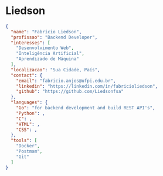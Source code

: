 # Liedson
<!-- 
<div>

<p>Building applications with Golang</p>
<p>Building API's with Golang</p>

</div>

<div style="display: flex; justify-content: space-around; align-items: flex-start;">

<div>
    <h2 align="center">Languages</h2>
    <div style="display: flex; justify-content: space-around; align-items: center;">
        <div style="text-align: center; margin: 10px; border-radius: 8px; padding: 10px; transition: transform 0.2s, box-shadow 0.2s;">
            <img src="https://cdn.jsdelivr.net/gh/devicons/devicon@latest/icons/go/go-original-wordmark.svg" alt="Go" width="50px">
            <p>Go</p>
        </div>
        <div style="text-align: center; margin: 10px; border-radius: 8px; padding: 10px; transition: transform 0.2s, box-shadow 0.2s;">
            <img src="https://cdn.jsdelivr.net/gh/devicons/devicon@latest/icons/python/python-original.svg" alt="Python" width="50px">
            <p>Python</p>
        </div>
        <div style="text-align: center; margin: 10px; border-radius: 8px; padding: 10px; transition: transform 0.2s, box-shadow 0.2s;">
            <img src="https://cdn.jsdelivr.net/gh/devicons/devicon@latest/icons/c/c-original.svg" alt="C" width="50px">
            <p>C</p>
        </div>
    </div>
</div>

<div>
    <h2 align="center">Databases</h2>
    <div style="display: flex; justify-content: space-around; align-items: center;">
        <div style="text-align: center; margin: 10px;">
            <img src="https://cdn.jsdelivr.net/gh/devicons/devicon@latest/icons/mysql/mysql-original-wordmark.svg" alt="MySQL" width="50px">
            <p>MySQL</p>
        </div>
        <div style="text-align: center; margin: 10px;">
            <img src="https://cdn.jsdelivr.net/gh/devicons/devicon@latest/icons/mongodb/mongodb-original-wordmark.svg" alt="MongoDB" width="50px">
            <p>MongoDB</p>
        </div>
    </div>
</div>

<div>
    <h2 align="center">Tools</h2>
    <div style="display: flex; justify-content: space-around; align-items: center;">
        <div style="text-align: center; margin: 10px;">
            <img src="https://cdn.jsdelivr.net/gh/devicons/devicon@latest/icons/postman/postman-original.svg" alt="Postman" width="50px">
            <p>Postman</p>
        </div>
        <div style="text-align: center; margin: 10px;">
            <img src="https://cdn.jsdelivr.net/gh/devicons/devicon@latest/icons/git/git-original.svg" alt="Git" width="50px">
            <p>Git</p>
        </div>
    </div>
</div>



</div>




<p align="center">things i like</p>

<div style="display: flex; justify-content: space-around; align-items: center;">

<img src="coffe.gif" width="150px">
<img src="rubik-cube.gif" width="150px">
<img src="go.gif" width="150px">

</div>
<!-- <img src="https://raw.githubusercontent.com/mmphego/mmphego/master/profile-summary-card-output/default/0-profile-details.svg" alt="github stats"></br> -->
<!-- 

<style>
    div > div > img {
        transition: transform 0.2s, box-shadow 0.2s;
    }

    div > div > img:hover {
        transform: scale(1.1);
        box-shadow: 0 4px 8px rgba
    }
</style>  -->

```json
{
  "name": "Fabrício Liedson",
  "profissao": "Backend Developer",
  "interesses": [
    "Desenvolvimento Web",
    "Inteligência Artificial",
    "Aprendizado de Máquina"
  ],
  "localizacao": "Sua Cidade, País",
  "contact": {
    "email": "fabricio.anjos@ufpi.edu.br",
    "linkedin": "https://linkedin.com/in/fabricioliedson",
    "github": "https://github.com/Liedsonfsa"
  },
  "languages": {
    "Go": "for backend development and build REST API's",
    "Python": ,
    "C": ,
    "HTML": ,
    "CSS": ,
  },
  "tools": [
    "Docker",
    "Postmam",
    "Git"
  ]
}
```

<!-- <div style="text-align: center;" align="center">
  <h3></h3> -->
  <!-- <br>
  <img src="https://github-readme-stats.vercel.app/api?username=Liedsonfsa&hide_title=true&show_icons=true&include_all_commits=false&count_private=true&line_height=25&hide=issues&bg_color=000&title_color=696969&text_color=FFF&border_radius=3&border_color=696969&icon_color=696969&theme=jolly&locale=pt-br" alt="Estatísticas do GitHub"> -->

  <!-- <a href="https://github.com/igoov/github-readme-stats">
    <img src="https://github-readme-stats.vercel.app/api/top-langs/?username=Liedsonfsa&line_height=10&card_width=300&layout=compact&hide_title=false&count_private=true&langs_count=4&show_icons=true&title_color=FFFFFF&hide=html,scss,less&bg_color=000&text_color=696969&border_radius=3&border_color=696969&count_private=true&locale=pt-br" alt="Linguagens">
  </a>
</div> -->

<!-- Tools

<img src="https://cdn.jsdelivr.net/gh/devicons/devicon@latest/icons/postman/postman-original.svg" width="50px"/>

          
<img src="https://cdn.jsdelivr.net/gh/devicons/devicon@latest/icons/git/git-original.svg" width="50px"/>
          

<img src="https://cdn.jsdelivr.net/gh/devicons/devicon@latest/icons/go/go-original-wordmark.svg" width="50px"/>

<img src="https://cdn.jsdelivr.net/gh/devicons/devicon@latest/icons/python/python-original.svg" width="50px"/>

<img src="https://cdn.jsdelivr.net/gh/devicons/devicon@latest/icons/c/c-original.svg" width="50px"/>

          
<img src="https://cdn.jsdelivr.net/gh/devicons/devicon@latest/icons/mysql/mysql-original-wordmark.svg" width="50px"/>

<img src="https://cdn.jsdelivr.net/gh/devicons/devicon@latest/icons/mongodb/mongodb-original-wordmark.svg" width="50px"/> -->

